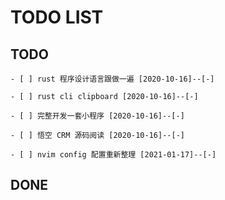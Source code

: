
# TODO LIST

## TODO

    - [ ] rust 程序设计语言跟做一遍 [2020-10-16]--[-]

    - [ ] rust cli clipboard [2020-10-16]--[-]

    - [ ] 完整开发一套小程序 [2020-10-16]--[-]

    - [ ] 悟空 CRM 源码阅读 [2020-10-16]--[-]

    - [ ] nvim config 配置重新整理 [2021-01-17]--[-]

## DONE
